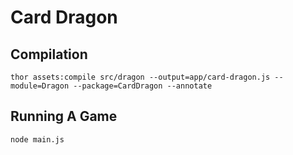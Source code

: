 # Card Dragon

## Compilation

```
thor assets:compile src/dragon --output=app/card-dragon.js --module=Dragon --package=CardDragon --annotate
```

## Running A Game

```
node main.js
```
